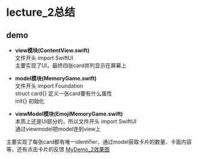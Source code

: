 # lecture_2总结
## demo
- **view模块(ContentView.swift)**  
文件开头 import SwiftUI  
主要实现了UI，最终四张card并列显示在屏幕上

- **model模块(MemoryGame.swift)**  
文件开头 import Foundation  
struct card{} 定义一张card要有什么属性  
init{}  初始化

- **viewModel模块(EmojiMemoryGame.swift)**  
本质上还是UI部分的，所以文件开头 import SwiftUI  
通过viewmodel把model连到view上

主要实现了每张card都有唯一identifier，通过model获取卡片的数量、卡面内容等，还有点击卡片的反馈
[MyDemo_2效果图]()
